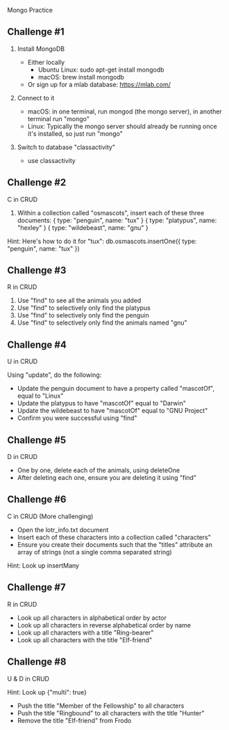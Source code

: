 Mongo Practice

Challenge #1
-------------------

1. Install MongoDB
    * Either locally
        * Ubuntu Linux: sudo apt-get install mongodb
        * macOS: brew install mongodb
    * Or sign up for a mlab database: https://mlab.com/

2. Connect to it
    * macOS: in one terminal, run mongod (the mongo server), in
      another terminal run "mongo"
    * Linux: Typically the mongo server should already be running once it's
      installed, so just run "mongo"

3. Switch to database "classactivity"
    * use classactivity


Challenge #2
-------------------

C in CRUD

1. Within a collection called "osmascots", insert each of these three
documents:
{ type: "penguin", name: "tux" }
{ type: "platypus", name: "hexley" }
{ type: "wildebeast", name: "gnu" }

Hint: Here's how to do it for "tux":
db.osmascots.insertOne({ type: "penguin", name: "tux" })


Challenge #3
-------------------

R in CRUD

1. Use "find" to see all the animals you added
2. Use "find" to selectively only find the platypus
3. Use "find" to selectively only find the penguin
4. Use "find" to selectively only find the animals named "gnu"


Challenge #4
-------------------
U in CRUD

Using "update", do the following:

- Update the penguin document to have a property called "mascotOf",
  equal to "Linux"
- Update the platypus to have "mascotOf" equal to "Darwin"
- Update the wildebeast to have "mascotOf" equal to "GNU Project"
- Confirm you were successful using "find"


Challenge #5
-------------------
D in CRUD

- One by one, delete each of the animals, using deleteOne
- After deleting each one, ensure you are deleting it using "find"


Challenge #6
-------------------
C in CRUD (More challenging)

- Open the lotr_info.txt document
- Insert each of these characters into a collection called "characters"
- Ensure you create their documents such that the "titles" attribute an
array of strings (not a single comma separated string)

Hint: Look up insertMany



Challenge #7
-------------------
R in CRUD

- Look up all characters in alphabetical order by actor
- Look up all characters in reverse alphabetical order by name
- Look up all characters with a title "Ring-bearer"
- Look up all characters with the title "Elf-friend"



Challenge #8
-------------------
U & D in CRUD

Hint: Look up {"multi": true}

- Push the title "Member of the Fellowship" to all characters
- Push the title "Ringbound" to all characters with the title "Hunter"
- Remove the title "Elf-friend" from Frodo




